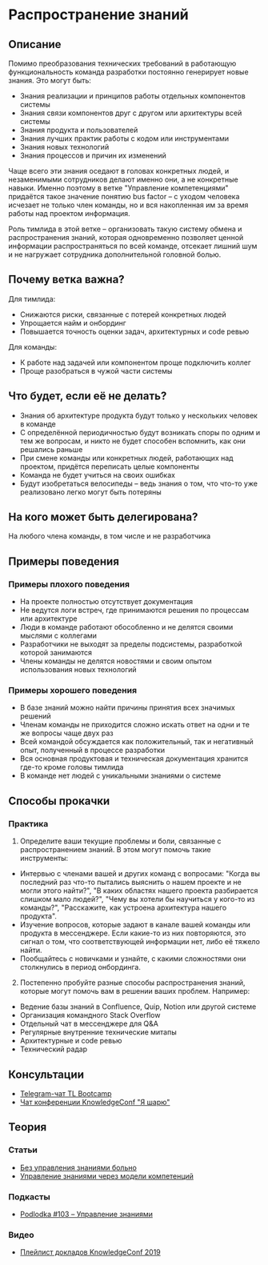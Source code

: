 # Распространение знаний
## Описание
Помимо преобразования технических требований в работающую функциональность команда разработки постоянно генерирует новые знания. Это могут быть:
- Знания реализации и принципов работы отдельных компонентов системы
- Знания связи компонентов друг с другом или архитектуры всей системы
- Знания продукта и пользователей
- Знания лучших практик работы с кодом или инструментами
- Знания новых технологий
- Знания процессов и причин их изменений

Чаще всего эти знания оседают в головах конкретных людей, и незаменимыми сотрудников делают именно они, а не конкретные навыки. Именно поэтому в ветке "Управление компетенциями" придаётся такое значение понятию bus factor – с уходом человека исчезает не только член команды, но и вся накопленная им за время работы над проектом информация.

Роль тимлида в этой ветке – организовать такую систему обмена и распространения знаний, которая одновременно позволяет ценной информации распространяться по всей команде, отсекает лишний шум и не нагружает сотрудника дополнительной головной болью.

## Почему ветка важна?
Для тимлида:
- Снижаются риски, связанные с потерей конкретных людей
- Упрощается найм и онбординг
- Повышается точность оценки задач, архитектурных и code ревью

Для команды:
- К работе над задачей или компонентом проще подключить коллег
- Проще разобраться в чужой части системы

## Что будет, если её не делать?
- Знания об архитектуре продукта будут только у нескольких человек в команде
- С определённой периодичностью будут возникать споры по одним и тем же вопросам, и никто не будет способен вспомнить, как они решались раньше
- При смене команды или конкретных людей, работающих над проектом, придётся переписать целые компоненты
- Команда не будет учиться на своих ошибках
- Будут изобретаться велосипеды – ведь знания о том, что что-то уже реализовано легко могут быть потеряны

## На кого может быть делегирована?
На любого члена команды, в том числе и не разработчика

## Примеры поведения
### Примеры плохого поведения
- На проекте полностью отсутствует документация
- Не ведутся логи встреч, где принимаются решения по процессам или архитектуре
- Люди в команде работают обособленно и не делятся своими мыслями с коллегами
- Разработчики не выходят за пределы подсистемы, разработкой которой занимаются
- Члены команды не делятся новостями и своим опытом использования новых технологий

### Примеры хорошего поведения
- В базе знаний можно найти причины принятия всех значимых решений
- Членам команды не приходится сложно искать ответ на одни и те же вопросы чаще двух раз
- Всей командой обсуждается как положительный, так и негативный опыт, полученный в процессе разработки
- Вся основная продуктовая и техническая документация хранится где-то кроме головы тимлида
- В команде нет людей с уникальными знаниями о системе

## Способы прокачки
### Практика
1. Определите ваши текущие проблемы и боли, связанные с распространением знаний. В этом могут помочь такие инструменты:
  - Интервью с членами вашей и других команд с вопросами: "Когда вы последний раз что-то пытались выяснить о нашем проекте и не могли этого найти?", "В каких областях нашего проекта разбирается слишком мало людей?", "Чему вы хотели бы научиться у кого-то из команды?", "Расскажите, как устроена архитектура нашего продукта".
  - Изучение вопросов, которые задают в канале вашей команды или продукта в мессенджере. Если какие-то из них повторяются, это сигнал о том, что соответствующей информации нет, либо её тяжело найти.
  - Пообщайтесь с новичками и узнайте, с какими сложностями они столкнулись в период онбординга.
2. Постепенно пробуйте разные способы распространения знаний, которые могут помочь вам в решении ваших проблем. Например:
  - Ведение базы знаний в Confluence, Quip, Notion или другой системе
  - Организация командного Stack Overflow
  - Отдельный чат в мессенджере для Q&A
  - Регулярные внутренние технические митапы
  - Архитектурные и code ревью
  - Технический радар

## Консультации
- [Telegram-чат TL Bootcamp](https://tlinks.run/tlbootcamp)
- [Чат конференции KnowledgeConf "Я шарю"](https://t.me/KnowledgeConfTalks)

## Теория
### Статьи
- [Без управления знаниями больно](https://habr.com/ru/company/oleg-bunin/blog/492478/)
- [Управление знаниями через модели компетенций](https://habr.com/ru/company/oleg-bunin/blog/447298/)

### Подкасты
- [Podlodka #103 – Управление знаниями](http://podlodka.io/103)

### Видео
- [Плейлист докладов KnowledgeConf 2019](https://www.youtube.com/playlist?list=PL_L_HiHe5k_1KrV7vsuu0EQqHafYCmLi7)